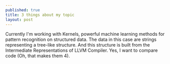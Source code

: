 ```yaml
---
published: true
title: 3 things about my topic
layout: post
---
```

Currently I'm working with Kernels, powerful machine learning methods for pattern recognition on structured data. The data in this case are strings representing a tree-like structure. And this structure is built from the Intermediate Representations of LLVM Compiler. Yes, I want to compare code (Oh, that makes them 4).